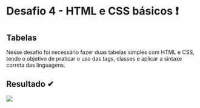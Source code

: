 # Desafio 4 - HTML e CSS básicos ❗

## Tabelas 

Nesse desafio foi necessário fazer duas tabelas simples com HTML e CSS, tendo o objetivo de praticar o uso das tags, classes e aplicar a sintaxe correta das linguagens.

## Resultado ✔
<img src="/C:\Users\emill\OneDrive\Área de Trabalho\CURSO_DEV_QUEST\desafios_devquest\quest_html_e_css_basicos\imagem\tabelas_desafio4.png">
